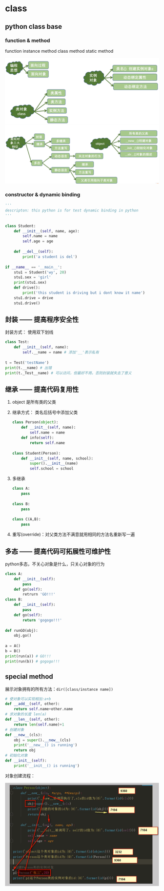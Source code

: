 # class

## python class base

### function & method

function
instance method
class method
static method

<img src="class.assets/image-20210522152429590.png" alt="image-20210522152429590" style="zoom: 50%;" />

<img src="class.assets/image-20210522171633260.png" alt="image-20210522171633260" style="zoom:50%;" />

### constructor & dynamic binding

```python
'''
descripton: this python is for test dynamic binding in python
'''

class Student:
    def __init__(self, name, age):
        self.name = name
        self.age = age

    def __del__(self):
        print('a student is del')

if __name__ == '__main__':
    stu1 = Student('wy', 20)
    stu1.sex = 'girl'
    print(stu1.sex)
    def drive():
        print('this student is driving but i dont know it name')
    stu1.drive = drive
    stu1.drive()
```



## 封装 —— 提高程序安全性

封装方式：
使用双下划线

```python
class Test:
    def __init__(self, name):
		self.__name = name # 添加'__'表示私有

t = Test('testName')
print(t.__name) # 出错
print(t._Test__name) # 可以访问，但最好不用，否则封装就失去了意义
```



## 继承 —— 提高代码复用性

1.  object 是所有类的父类
1.  继承方式：
    类名后括号中添加父类

    ```python
    class Person(object):
        def __init__(self, name):
            self.name = name
        def info(self):
            return self.name

    class Student(Person):
        def __init__(self, name, school):
            super().__init__(name)
            self.school = school
    ```

1.  多继承

    ```python
    class A:
        pass

    class B:
        pass

    class C(A,B):
        pass
    ```

1. 重写(override)：对父类方法不满意就用相同的方法名重新写一遍


## 多态 —— 提高代码可拓展性可维护性

python多态，不关心对象是什么，只关心对象的行为

```python
class A:
    def __init__(self):
        pass
    def go(self):
        retrurn 'GO!!!'
class B:
    def __init__(self):
        pass
    def go(self):
        return 'gogogo!!!'

def runGO(obj):
    obj.go()

a = A()
b = B()
print(run(a)) # GO!!!
print(run(b)) # gogogo!!!
```


## special method

展示对象拥有的所有方法：`dir([class/instance name])`

```python
# 使对象可以实现相加:a+b
def __add__(self, other):
    return self.name+other.name
# 求对象的长度 len(a)
def __len__(self, other):
    return len(self.name)+1
# 创建对象
def __new__(cls):
    obj = super().__new__(cls)
    print('__new__() is running')
    return obj
# 初始化对象
def __init__(self):
    print('__init__() is running')

```

对象创建流程：

<img src="class.assets/image-20210522170627197.png" alt="image-20210522170627197" style="zoom:50%;" />

